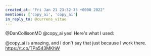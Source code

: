 ```yaml
---
created_at: "Fri Jan 21 23:32:35 +0000 2022"
mentions: ['copy_ai', 'copy_ai']
in_reply_to: @currens_vitae
---
```


@DanCollisonMD @copy_ai yes! Here's what I used:

@copy_ai is amazing, and I don't say that just because I work there. https://t.co/TPa543MKhW